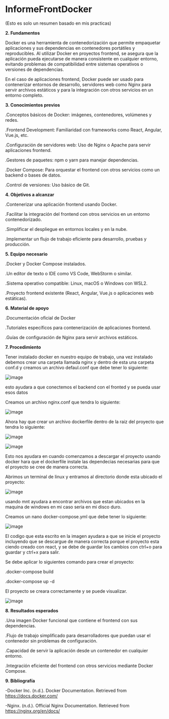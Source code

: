 # InformeFrontDocker

(Esto es solo un resumen basado en mis practicas)

**2. Fundamentos**

Docker es una herramienta de contenedorización que permite empaquetar aplicaciones y sus dependencias en contenedores portátiles y reproducibles. Al utilizar Docker en proyectos frontend, se asegura que la aplicación pueda ejecutarse de manera consistente en cualquier entorno, evitando problemas de compatibilidad entre sistemas operativos o versiones de dependencias.

En el caso de aplicaciones frontend, Docker puede ser usado para contenerizar entornos de desarrollo, servidores web como Nginx para servir archivos estáticos y para la integración con otros servicios en un entorno completo.

**3. Conocimientos previos**

.Conceptos básicos de Docker: imágenes, contenedores, volúmenes y redes.

.Frontend Development: Familiaridad con frameworks como React, Angular, Vue.js, etc.

.Configuración de servidores web: Uso de Nginx o Apache para servir aplicaciones frontend.

.Gestores de paquetes: npm o yarn para manejar dependencias.

.Docker Compose: Para orquestar el frontend con otros servicios como un backend o bases de datos.

.Control de versiones: Uso básico de Git.

**4. Objetivos a alcanzar**

.Contenerizar una aplicación frontend usando Docker.

.Facilitar la integración del frontend con otros servicios en un entorno contenedorizado.

.Simplificar el despliegue en entornos locales y en la nube.

.Implementar un flujo de trabajo eficiente para desarrollo, pruebas y producción.

**5. Equipo necesario**

.Docker y Docker Compose instalados.

.Un editor de texto o IDE como VS Code, WebStorm o similar.

.Sistema operativo compatible: Linux, macOS o Windows con WSL2.

.Proyecto frontend existente (React, Angular, Vue.js o aplicaciones web estáticas).

**6. Material de apoyo**

.Documentación oficial de Docker

.Tutoriales específicos para contenerización de aplicaciones frontend.

.Guías de configuración de Nginx para servir archivos estáticos.

**7. Procedimiento**

Tener instalado docker en nuestro equipo de trabajo, una vez instalado debemos crear una carpeta llamada nginx y dentro de esta una carpeta conf.d y creamos un archivo defaul.conf que debe tener lo siguiente: 

![image](https://github.com/user-attachments/assets/93eb9e68-3abb-4fe0-828c-47cd15763ae9)

esto ayudara a que conectemos el backend con el fronted y se pueda usar esos datos

Creamos un archivo nginx.conf que tendra lo siguiente: 

![image](https://github.com/user-attachments/assets/e1e38f93-3510-445a-84db-bc795b2eab4e)

Ahora hay que crear un archivo dockerfile dentro de la raiz del proyecto que tendra lo siguiente:

![image](https://github.com/user-attachments/assets/159046b2-dddc-45af-96e8-34f4daceeaff)

![image](https://github.com/user-attachments/assets/48d866e0-0606-49bf-8224-10f34e6f9424)

Esto nos ayudara en cuando comenzamos a descargar el proyecto usando docker hara que el dockerfile instale las dependecias necesarias para que el proyecto se cree de manera correcta.

Abrimos un terminal de linux y entramos al directorio donde esta ubicado el proyecto:

![image](https://github.com/user-attachments/assets/cb4b6f7a-67aa-4106-b852-faf9883423e3)

usando mnt ayudara a encontrar archivos que estan ubicados en la maquina de windows en mi caso seria en mi disco duro.

Creamos un nano docker-compose.yml que debe tener lo siguiente: 

![image](https://github.com/user-attachments/assets/ef756540-4594-4831-a742-651e8f89e410)

El codigo que esta escrito en la imagen ayudara a que se inicie el proyecto incluyendo que se descargue de manera correcta porque el proyecto esta ciendo creado con react, y se debe de guardar los cambios con ctrl+o para guardar y ctrl+x para salir.

Se debe aplicar lo siguientes comando para crear el proyecto: 

.docker-compose build 

.docker-compose up -d

El proyecto se creara correctamente y se puede visualizar.

![image](https://github.com/user-attachments/assets/145c9c24-7f14-42ef-9d41-e7006779efff)


**8. Resultados esperados**

.Una imagen Docker funcional que contiene el frontend con sus dependencias.

.Flujo de trabajo simplificado para desarrolladores que puedan usar el contenedor sin problemas de configuración.

.Capacidad de servir la aplicación desde un contenedor en cualquier entorno.

.Integración eficiente del frontend con otros servicios mediante Docker Compose.

**9. Bibliografía**

-Docker Inc. (n.d.). Docker Documentation. Retrieved from https://docs.docker.com/

-Nginx. (n.d.). Official Nginx Documentation. Retrieved from https://nginx.org/en/docs/

